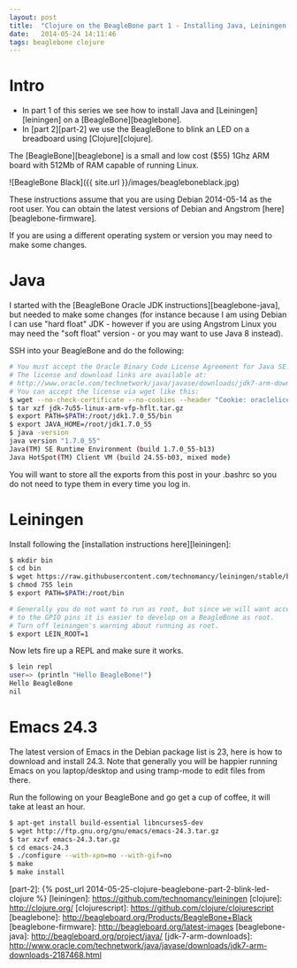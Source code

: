 ```yaml
---
layout: post
title:  "Clojure on the BeagleBone part 1 - Installing Java, Leiningen, and Emacs 24"
date:   2014-05-24 14:11:46
tags: beaglebone clojure
---
```


# Intro
- In part 1 of this series we see how to install Java and [Leiningen][leiningen] on a [BeagleBone][beaglebone].
- In [part 2][part-2] we use the BeagleBone to blink an LED on a breadboard using [Clojure][clojure].


The [BeagleBone][beaglebone] is a small and low cost ($55) 1Ghz ARM board with 512Mb of RAM capable of running Linux.

![BeagleBone Black]({{ site.url }}/images/beagleboneblack.jpg)

These instructions assume that you are using Debian 2014-05-14 as the root user. You can obtain the latest versions of Debian and Angstrom [here][beaglebone-firmware].

If you are using a different operating system or version you may need to make some changes.

# Java
I started with the [BeagleBone Oracle JDK instructions][beaglebone-java], but needed to make some changes (for instance because I am using Debian I can use "hard float" JDK - however if you are using Angstrom Linux you may need the "soft float" version - or you may want to use Java 8 instead).

SSH into your BeagleBone and do the following:

```bash
# You must accept the Oracle Binary Code License Agreement for Java SE.
# The license and download links are available at:
# http://www.oracle.com/technetwork/java/javase/downloads/jdk7-arm-downloads-2187468.html
# You can accept the license via wget like this:
$ wget --no-check-certificate --no-cookies --header "Cookie: oraclelicense=accept-securebackup-cookie" http://download.oracle.com/otn-pub/java/jdk/7u55-b13/jdk-7u55-linux-arm-vfp-hflt.tar.gz
$ tar xzf jdk-7u55-linux-arm-vfp-hflt.tar.gz
$ export PATH=$PATH:/root/jdk1.7.0_55/bin
$ export JAVA_HOME=/root/jdk1.7.0_55
$ java -version
java version "1.7.0_55"
Java(TM) SE Runtime Environment (build 1.7.0_55-b13)
Java HotSpot(TM) Client VM (build 24.55-b03, mixed mode)
```

You will want to store all the exports from this post in your .bashrc so you do not need to type them in every time you log in.

# Leiningen
Install following the [installation instructions here][leiningen]:

```bash
$ mkdir bin
$ cd bin
$ wget https://raw.githubusercontent.com/technomancy/leiningen/stable/bin/lein
$ chmod 755 lein
$ export PATH=$PATH:/root/bin

# Generally you do not want to run as root, but since we will want access
# to the GPIO pins it is easier to develop on a BeagleBone as root.
# Turn off leiningen's warning about running as root.
$ export LEIN_ROOT=1
```

Now lets fire up a REPL and make sure it works.

```bash
$ lein repl
user=> (println "Hello BeagleBone!")
Hello BeagleBone
nil
```


# Emacs 24.3

The latest version of Emacs in the Debian package list is 23, here is how to download and install 24.3. Note that generally you will be happier running Emacs on you laptop/desktop and using tramp-mode to edit files from there.

Run the following on your BeagleBone and go get a cup of coffee, it will take at least an hour.

```bash
$ apt-get install build-essential libncurses5-dev
$ wget http://ftp.gnu.org/gnu/emacs/emacs-24.3.tar.gz
$ tar xzvf emacs-24.3.tar.gz
$ cd emacs-24.3
$ ./configure --with-xpm=no --with-gif=no
$ make
$ make install
```


[part-2]: {% post_url 2014-05-25-clojure-beaglebone-part-2-blink-led-clojure %}
[leiningen]: https://github.com/technomancy/leiningen
[clojure]: http://clojure.org/
[clojurescript]: https://github.com/clojure/clojurescript
[beaglebone]: http://beagleboard.org/Products/BeagleBone+Black
[beaglebone-firmware]: http://beagleboard.org/latest-images
[beaglebone-java]: http://beagleboard.org/project/java/
[jdk-7-arm-downloads]: http://www.oracle.com/technetwork/java/javase/downloads/jdk7-arm-downloads-2187468.html
